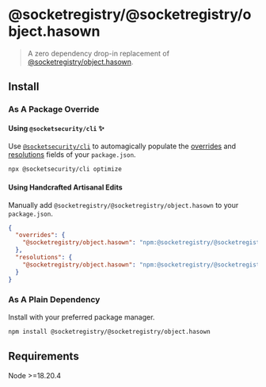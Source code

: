 # @socketregistry/@socketregistry/object.hasown

> A zero dependency drop-in replacement of
> [@socketregistry/object.hasown](https://www.npmjs.com/package/@socketregistry/object.hasown).

## Install

### As A Package Override

#### Using `@socketsecurity/cli` :sparkles:

Use [`@socketsecurity/cli`](https://www.npmjs.com/package/@socketsecurity/cli)
to automagically populate the
[overrides](https://docs.npmjs.com/cli/v9/configuring-npm/package-json#overrides)
and [resolutions](https://yarnpkg.com/configuration/manifest#resolutions) fields
of your `package.json`.

```sh
npx @socketsecurity/cli optimize
```

#### Using Handcrafted Artisanal Edits

Manually add `@socketregistry/@socketregistry/object.hasown` to your
`package.json`.

```json
{
  "overrides": {
    "@socketregistry/object.hasown": "npm:@socketregistry/@socketregistry/object.hasown@^1"
  },
  "resolutions": {
    "@socketregistry/object.hasown": "npm:@socketregistry/@socketregistry/object.hasown@^1"
  }
}
```

### As A Plain Dependency

Install with your preferred package manager.

```sh
npm install @socketregistry/@socketregistry/object.hasown
```

## Requirements

Node &gt;=18.20.4
